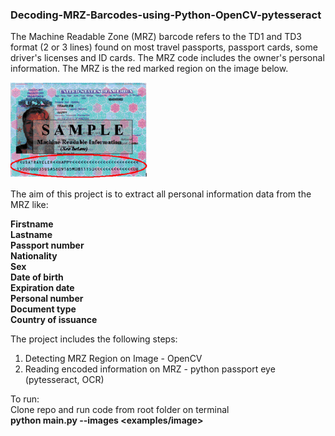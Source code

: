 ### Decoding-MRZ-Barcodes-using-Python-OpenCV-pytesseract

The Machine Readable Zone (MRZ) barcode refers to the TD1 and TD3 format (2 or 3 lines) found on most travel passports, passport cards, some driver's licenses and ID cards. The MRZ code includes the owner's personal information. The MRZ is the red marked region on the image below. 

![alt text](https://github.com/lucynwosu/Decoding-MRZ-Barcodes-using-Python-OpenCV-pytesseract/blob/master/examples/220px-Mrp_image.gif)

The aim of this project is to extract all personal information data from the MRZ like:

**Firstname<br> 
Lastname<br>
Passport number<br>
Nationality<br>
Sex<br>
Date of birth<br>
Expiration date<br>
Personal number<br>
Document type<br>
Country of issuance<br>**

The project includes the following steps:
1. Detecting MRZ Region on Image - OpenCV
2. Reading encoded information on MRZ - python passport eye (pytesseract, OCR)

To run: <br>
Clone repo and run code from root folder on terminal <br>
**python main.py --images <examples/image>**

